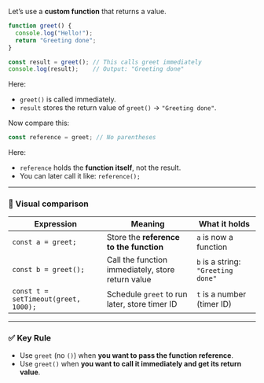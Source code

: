 Let’s use a **custom function** that returns a value.

```js
function greet() {
  console.log("Hello!");
  return "Greeting done";
}

const result = greet(); // This calls greet immediately
console.log(result);    // Output: "Greeting done"
```

Here:

* `greet()` is called immediately.
* `result` stores the return value of `greet()` → `"Greeting done"`.

Now compare this:

```js
const reference = greet; // No parentheses
```

Here:

* `reference` holds the **function itself**, not the result.
* You can later call it like: `reference();`

---

### 🔹 Visual comparison

| Expression                           | Meaning                                           | What it holds                      |
| ------------------------------------ | ------------------------------------------------- | ---------------------------------- |
| `const a = greet;`                   | Store the **reference to the function**           | `a` is now a function              |
| `const b = greet();`                 | Call the function immediately, store return value | `b` is a string: `"Greeting done"` |
| `const t = setTimeout(greet, 1000);` | Schedule `greet` to run later, store timer ID     | `t` is a number (timer ID)         |

---

### ✅ Key Rule

* Use `greet` (no `()`) when **you want to pass the function reference**.
* Use `greet()` when **you want to call it immediately and get its return value**.
